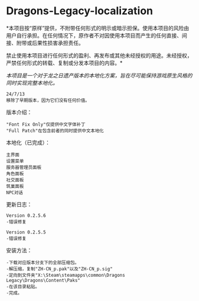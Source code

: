 # Dragons-Legacy-localization
*本项目按“原样”提供，不附带任何形式的明示或暗示担保。使用本项目的风险由用户自行承担。在任何情况下，原作者不对因使用本项目而产生的任何直接、间接、附带或后果性损害承担责任。

禁止使用本项目进行任何形式的盈利、再发布或其他未经授权的用途。未经授权，严禁任何形式的转载、复制或分发本项目的内容。*


*本项目是一个对于龙之日遗产版本的本地化方案，旨在尽可能保持游戏原生风格的同时实现完整本地化。*

    24/7/13
    移除了早期版本，因为它们没有任何价值。

版本介绍：

    "Font Fix Only"仅提供中文字体补丁
    "Full Patch"在包含前者的同时提供中文本地化


本地化（已完成）：

    主界面
    设置菜单
    服务器管理员面板
    角色面板
    社交面板
    筑巢面板
    NPC对话
    

更新日志：

    Version 0.2.5.6
    -错误修复
    
    Version 0.2.5.5
    -错误修复

安装方法：

    -下载对应版本分支下的全部压缩包。
    -解压缩，复制"ZH-CN_p.pak"以及"ZH-CN_p.sig"
    -定向到文件夹"X:\Steam\steamapps\common\Dragons Legacy\Dragons\Content\Paks"
    -在该目录粘贴。
    -完成。
